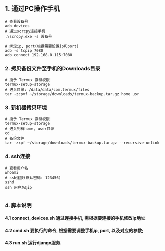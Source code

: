 ## 1. 通过PC操作手机
```shell script
# 查看设备号
adb devices
# 通过scrcpy连接手机
.\scrcpy.exe -s 设备号

# 绑定ip, port(根据需要设置ip和port)
adb -s tcpip 7080
adb connect 192.168.0.115:7080

```
### 2. 拷贝备份文件至手机的Downloads目录
```shell script
# 授予 Termux 存储权限​​
termux-setup-storage
# 进入目录: /data/data/com.termux/files
tar -zcpvf ~/storage/downloads/termux-backup.tar.gz home usr

```

### 3. 新机器拷贝环境
```shell script
# 授予 Termux 存储权限​​
termux-setup-storage
# 进入到有home, user目录
cd ..
# 备份文件
tar -zxpf ~/storage/downloads/termux-backup.tar.gz --recursive-unlink
```

### 4. ssh连接
```shell script
# 查看用户名
whoami
# ssh连接(默认密码: 123456)
sshd
ssh 用户名@ip
 
```

### 4. 脚本说明
#### 4.1 connect_devices.sh 通过连接手机, 需根据要连接的手机修改ip地址
#### 4.2 cmd.sh 要执行的命令, 根据需要调整手机ip, port, 以及对应的参数;
#### 4.3 run.sh 运行django服务.